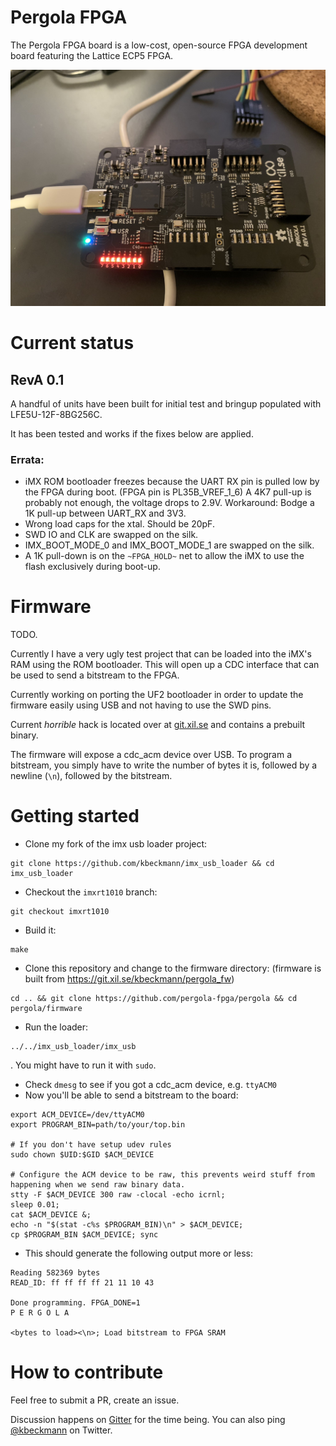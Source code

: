 # Pergola FPGA

The Pergola FPGA board is a low-cost, open-source FPGA development board featuring the Lattice ECP5 FPGA.

![Pergola FPGA top view](img/top.jpg)

# Current status

## RevA 0.1

A handful of units have been built for initial test and bringup populated with LFE5U-12F-8BG256C.

It has been tested and works if the fixes below are applied.

### Errata:

- iMX ROM bootloader freezes because the UART RX pin is pulled
   low by the FPGA during boot. (FPGA pin is PL35B_VREF_1_6)
   A 4K7 pull-up is probably not enough, the voltage drops to 2.9V.
   Workaround: Bodge a 1K pull-up between UART_RX and 3V3.
- Wrong load caps for the xtal. Should be 20pF.
- SWD IO and CLK are swapped on the silk.
- IMX_BOOT_MODE_0 and IMX_BOOT_MODE_1 are swapped on the silk.
- A 1K pull-down is on the `~FPGA_HOLD~` net to allow the iMX to use the flash exclusively during boot-up.

# Firmware
TODO.

Currently I have a very ugly test project that can be loaded into the iMX's RAM using the ROM bootloader. This will open up a CDC interface that can be used to send a bitstream to the FPGA.

Currently working on porting the UF2 bootloader in order to update the firmware easily using USB and not having to use the SWD pins.

Current *horrible* hack is located over at [git.xil.se](https://git.xil.se/kbeckmann/pergola_fw) and contains a prebuilt binary.

The firmware will expose a cdc_acm device over USB. To program a bitstream, you simply have to write the number of bytes it is, followed by a newline (`\n`), followed by the bitstream.

# Getting started

- Clone my fork of the imx usb loader project:
```
git clone https://github.com/kbeckmann/imx_usb_loader && cd imx_usb_loader
```
- Checkout the `imxrt1010` branch:
```
git checkout imxrt1010
```
- Build it:
```
make
```
- Clone this repository and change to the firmware directory: (firmware is built from https://git.xil.se/kbeckmann/pergola_fw)
```
cd .. && git clone https://github.com/pergola-fpga/pergola && cd pergola/firmware
```
- Run the loader:
```
../../imx_usb_loader/imx_usb
```
. You might have to run it with `sudo`.
- Check `dmesg` to see if you got a cdc_acm device, e.g. `ttyACM0`
- Now you'll be able to send a bitstream to the board:
```
export ACM_DEVICE=/dev/ttyACM0
export PROGRAM_BIN=path/to/your/top.bin

# If you don't have setup udev rules
sudo chown $UID:$GID $ACM_DEVICE

# Configure the ACM device to be raw, this prevents weird stuff from happening when we send raw binary data.
stty -F $ACM_DEVICE 300 raw -clocal -echo icrnl;
sleep 0.01;
cat $ACM_DEVICE &;
echo -n "$(stat -c%s $PROGRAM_BIN)\n" > $ACM_DEVICE;
cp $PROGRAM_BIN $ACM_DEVICE; sync
```

- This should generate the following output more or less:
```
Reading 582369 bytes
READ_ID: ff ff ff ff 21 11 10 43

Done programming. FPGA_DONE=1
P E R G O L A

<bytes to load><\n>; Load bitstream to FPGA SRAM
```

# How to contribute

Feel free to submit a PR, create an issue.

Discussion happens on [Gitter](https://gitter.im/pergola-fpga/Lobby) for the time being. You can also ping [@kbeckmann](https://twitter.com/kbeckmann) on Twitter.
